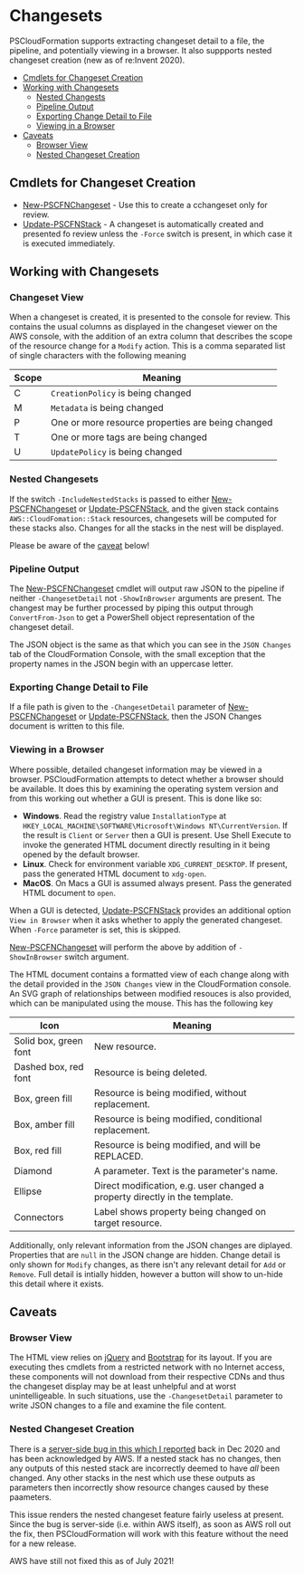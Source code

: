 # Changesets

PSCloudFormation supports extracting changeset detail to a file, the pipeline, and potentially viewing in a browser. It also suppports nested changeset creation (new as of re:Invent 2020).

* [Cmdlets for Changeset Creation](#Cmdlets-for-Changeset-Creation)
* [Working with Changesets](#Working-with-Changesets)
    * [Nested Changests](#Nested-Changeset)
    * [Pipeline Output](#Pipeline-Output)
    * [Exporting Change Detail to File](#Exporting-Change-Detail-to-File)
    * [Viewing in a Browser](#Viewing-in-a-Browser)
* [Caveats](#Caveats)
    * [Browser View](#Browser-View)
    * [Nested Changeset Creation](#Nested-Changeset-Creation)

## Cmdlets for Changeset Creation

* [New-PSCFNChangeset](xref:Update-PSCFNChangeset) - Use this to create a cchangeset only for review.
* [Update-PSCFNStack](xref:Update-PSCFNStack) - A changeset is automatically created and presented fo review unless the `-Force` switch is present, in which case it is executed immediately.

## Working with Changesets

### Changeset View

When a changeset is created, it is presented to the console for review. This contains the usual columns as displayed in the changeset viewer on the AWS console, with the addition of an extra column that describes the scope of the resource change for a `Modify` action. This is a comma separated list of single characters with the following meaning

| Scope | Meaning                                           |
|-------|---------------------------------------------------|
| C     | `CreationPolicy` is being changed                 |
| M     | `Metadata` is being changed                       |
| P     | One or more resource properties are being changed |
| T     | One or more tags are being changed                |
| U     | `UpdatePolicy` is being changed                   |

### Nested Changesets

If the switch `-IncludeNestedStacks` is passed to either [New-PSCFNChangeset](xref:Update-PSCFNChangeset) or [Update-PSCFNStack](xref:Update-PSCFNStack), and the given stack contains `AWS::CloudFomation::Stack` resources, changesets will be computed for these stacks also. Changes for all the stacks in the nest will be displayed.

Please be aware of the [caveat](#Nested-Changeset-Creation) below!

### Pipeline Output

The [New-PSCFNChangeset](xref:Update-PSCFNChangeset) cmdlet will output raw JSON to the pipeline if neither `-ChangesetDetail` not `-ShowInBrowser` arguments are present. The changest may be further processed by piping this output through `ConvertFrom-Json` to get a PowerShell object representation of the changeset detail.

The JSON object is the same as that which you can see in the `JSON Changes` tab of the CloudFormation Console, with the small exception that the property names in the JSON begin with an uppercase letter.


### Exporting Change Detail to File

If a file path is given to the `-ChangesetDetail` parameter of [New-PSCFNChangeset](xref:Update-PSCFNChangeset) or [Update-PSCFNStack](xref:Update-PSCFNStack), then the JSON Changes document is written to this file.

### Viewing in a Browser

Where possible, detailed changeset information may be viewed in a browser. PSCloudFormation attempts to detect whether a browser should be available. It does this by examining the operating system version and from this working out whether a GUI is present. This is done like so:

* **Windows**. Read the registry value `InstallationType` at `HKEY_LOCAL_MACHINE\SOFTWARE\Microsoft\Windows NT\CurrentVersion`. If the result is `Client` or `Server` then a GUI is present. Use Shell Execute to invoke the generated HTML document directly resulting in it being opened by the default browser.
* **Linux**. Check for environment variable `XDG_CURRENT_DESKTOP`. If present, pass the generated HTML document to `xdg-open`.
* **MacOS**. On Macs a GUI is assumed always present. Pass the generated HTML document to `open`.

When a GUI is detected, [Update-PSCFNStack](xref:Update-PSCFNStack) provides an additional option `View in Browser` when it asks whether to apply the generated changeset. When `-Force` parameter is set, this is skipped.

[New-PSCFNChangeset](xref:Update-PSCFNChangeset) will perform the above by addition of `-ShowInBrowser` switch argument.

The HTML document contains a formatted view of each change along with the detail provided in the `JSON Changes` view in the CloudFormation console. An SVG graph of relationships between modified resouces is also provided, which can be manipulated using the mouse. This has the following key

| Icon                  | Meaning                                                                     |
|-----------------------|-----------------------------------------------------------------------------|
| Solid box, green font | New resource.                                                               |
| Dashed box, red font  | Resource is being deleted.                                                  |
| Box, green fill       | Resource is being modified, without replacement.                            |
| Box, amber fill       | Resource is being modified, conditional replacement.                        |
| Box, red fill         | Resource is being modified, and will be REPLACED.                           |
| Diamond               | A parameter. Text is the parameter's name.                                  |
| Ellipse               | Direct modification, e.g. user changed a property directly in the template. |
| Connectors            | Label shows property being changed on target resource.                      |

Additionally, only relevant information from the JSON changes are diplayed. Properties that are `null` in the JSON change are hidden. Change detail is only shown for `Modify` changes, as there isn't any relevant detail for `Add` or `Remove`. Full detail is intially hidden, however a button will show to un-hide this detail where it exists.

## Caveats

### Browser View

The HTML view relies on [jQuery](https://jquery.com) and [Bootstrap](https://getbootstrap.com) for its layout. If you are executing thes cmdlets from a restricted network with no Internet access, these components will not download from their respective CDNs and thus the changeset display may be at least unhelpful and at worst unintelligeable. In such situations, use the `-ChangesetDetail` parameter to write JSON changes to a file and examine the file content.

### Nested Changeset Creation

There is a [server-side bug in this which I reported](https://github.com/fireflycons/aws-nested-changeset-bug) back in Dec 2020 and has been acknowledged by AWS. If a nested stack has no changes, then any outputs of this nested stack are incorrectly deemed to have *all* been changed. Any other stacks in the nest which use these outputs as parameters then incorrectly show resource changes caused by these paameters.

This issue renders the nested changeset feature fairly useless at present. Since the bug is server-side (i.e. within AWS itself), as soon as AWS roll out the fix, then PSCloudFormation will work with this feature without the need for a new release.

AWS have still not fixed this as of July 2021!

